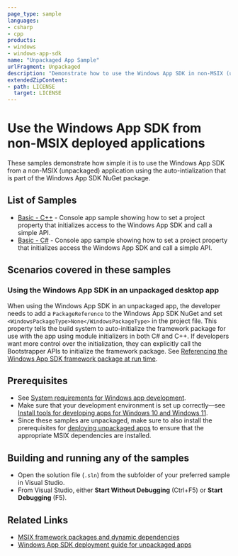 ```yaml
---
page_type: sample
languages:
- csharp
- cpp
products:
- windows
- windows-app-sdk
name: "Unpackaged App Sample"
urlFragment: Unpackaged
description: "Demonstrate how to use the Windows App SDK in non-MSIX (unpackaged) application."
extendedZipContent:
- path: LICENSE
  target: LICENSE
---
```

# Use the Windows App SDK from non-MSIX deployed applications

These samples demonstrate how simple it is to use the Windows App SDK from a non-MSIX (unpackaged) application using the auto-intialization that is part of the Windows App SDK NuGet package.

## List of Samples

- [Basic - C++](Basic/cpp-console-unpackaged) - Console app sample showing how to set a project property that initializes access to the Windows App SDK and call a simple API.
- [Basic - C#](Basic/cs-console-unpackaged) - Console app sample showing how to set a project property that initializes access the Windows App SDK and call a simple API.

## Scenarios covered in these samples

### Using the Windows App SDK in an unpackaged desktop app

When using the Windows App SDK in an unpackaged app, the developer needs to add a `PackageReference` to the Windows App SDK NuGet and set `<WindowsPackageType>None</WindowsPackageType>` in the project file. This property tells the build system to auto-initialize the framework package for use with the app using module initializers in both C# and C++. If developers want more control over the initialization, they can explicitly call the Bootstrapper APIs to initialize the framework package. See [Referencing the Windows App SDK framework package at run time](https://docs.microsoft.com/windows/apps/windows-app-sdk/reference-framework-package-run-time).

## Prerequisites

* See [System requirements for Windows app development](https://docs.microsoft.com/windows/apps/windows-app-sdk/system-requirements).
* Make sure that your development environment is set up correctly&mdash;see [Install tools for developing apps for Windows 10 and Windows 11](https://docs.microsoft.com/windows/apps/windows-app-sdk/set-up-your-development-environment).
* Since these samples are unpackaged, make sure to also install the prerequisites for [deploying unpackaged apps](https://docs.microsoft.com/windows/apps/windows-app-sdk/deploy-unpackaged-apps) to ensure that the appropriate MSIX dependencies are installed.

## Building and running any of the samples

* Open the solution file (`.sln`) from the subfolder of your preferred sample in Visual Studio.
* From Visual Studio, either **Start Without Debugging** (Ctrl+F5) or **Start Debugging** (F5).

## Related Links

- [MSIX framework packages and dynamic dependencies](https://docs.microsoft.com/windows/apps/desktop/modernize/framework-packages/framework-packages-overview)
- [Windows App SDK deployment guide for unpackaged apps](https://docs.microsoft.com/windows/apps/windows-app-sdk/deploy-unpackaged-apps)
